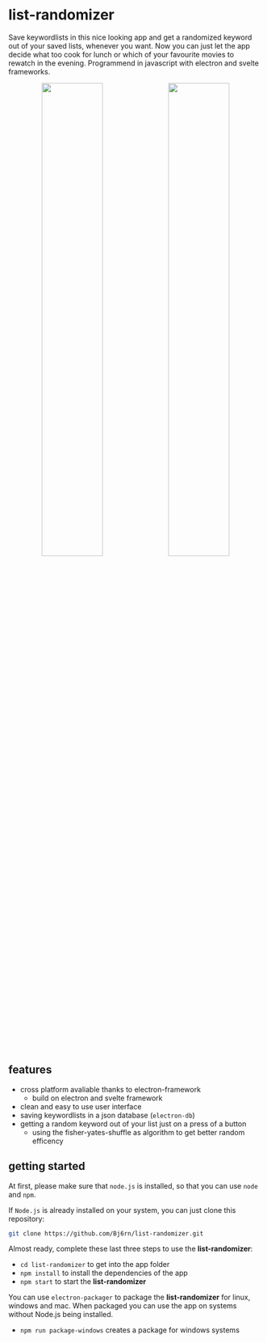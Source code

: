 # list-randomizer
Save keywordlists in this nice looking app and get a randomized keyword out of your saved lists, whenever you want. Now you can just let the app decide what too cook for lunch or which of your favourite movies to rewatch in the evening. Programmend in javascript with electron and svelte frameworks.

<p align="center">
  <img src="img/list-randomizer_screenshot_1.png" width="49%">
  <img src="img/list-randomizer_screenshot_2.png" width="49%">
</p>

## features
- cross platform avaliable thanks to electron-framework
  - build on electron and svelte framework
- clean and easy to use user interface
- saving keywordlists in a json database (`electron-db`)
- getting a random keyword out of your list just on a press of a button
  - using the fisher-yates-shuffle as algorithm to get better random efficency

## getting started
At first, please make sure that `node.js` is installed, so that you can use `node` and `npm`.

If `Node.js` is already installed on your system, you can just clone this repository:

```sh
git clone https://github.com/Bj6rn/list-randomizer.git
```

Almost ready, complete these last three steps to use the __list-randomizer__:
- `cd list-randomizer` to get into the app folder
- `npm install` to install the dependencies of the app
- `npm start` to start the __list-randomizer__

You can use `electron-packager` to package the __list-randomizer__ for linux, windows and mac. When packaged you can use the app on systems without Node.js being installed.
- `npm run package-windows` creates a package for windows systems
